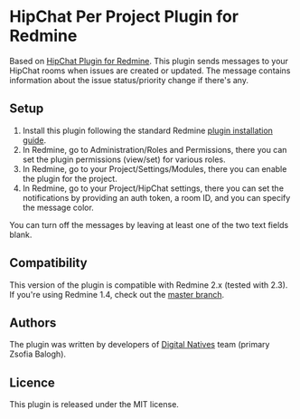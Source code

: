 HipChat Per Project Plugin for Redmine
======================================

Based on [HipChat Plugin for Redmine](https://github.com/hipchat/redmine_hipchat).
This plugin sends messages to your HipChat rooms when issues are created or updated.
The message contains information about the issue status/priority change if there's any.


Setup
-----

1. Install this plugin following the standard Redmine [plugin installation guide](http://www.redmine.org/wiki/redmine/Plugins).
1. In Redmine, go to Administration/Roles and Permissions, there you can set the plugin permissions (view/set) for various roles.
1. In Redmine, go to your Project/Settings/Modules, there you can enable the plugin for the project.
1. In Redmine, go to your Project/HipChat settings, there you can set the notifications by providing an auth token, a room ID, and you can specify the message color.

You can turn off the messages by leaving at least one of the two text fields blank.

Compatibility
-----------

This version of the plugin is compatible with Redmine 2.x (tested with 2.3).
If you're using Redmine 1.4, check out the [master branch](https://github.com/digitalnatives/redmine_hipchat_per_project).

Authors
-------

The plugin was written by developers of [Digital Natives](http://www.digitalnatives.hu/english) team (primary Zsofia Balogh).

Licence
-------

This plugin is released under the MIT license.
